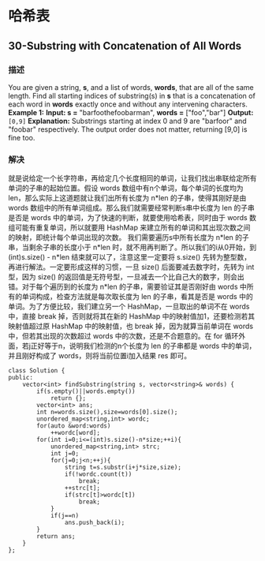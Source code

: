 # 哈希表
## 30-Substring with Concatenation of All Words
### 描述
You are given a string,  **s**, and a list of words,  **words**, that are all of the same length. Find all starting indices of substring(s) in  **s**  that is a concatenation of each word in  **words**  exactly once and without any intervening characters.
**Example 1:**
**Input:
  s =** "barfoothefoobarman",
 **words =** ["foo","bar"]
**Output:** `[0,9]`
**Explanation:** Substrings starting at index 0 and 9 are "barfoor" and "foobar" respectively.
The output order does not matter, returning [9,0] is fine too.
### 解决
就是说给定一个长字符串，再给定几个长度相同的单词，让我们找出串联给定所有单词的子串的起始位置。假设 words 数组中有n个单词，每个单词的长度均为 len，那么实际上这道题就让我们出所有长度为 n\*len 的子串，使得其刚好是由 words 数组中的所有单词组成。那么我们就需要经常判断s串中长度为 len 的子串是否是 words 中的单词，为了快速的判断，就要使用哈希表，同时由于 words 数组可能有重复单词，所以就要用 HashMap 来建立所有的单词和其出现次数之间的映射，即统计每个单词出现的次数。
我们需要遍历s中所有长度为 n\*len 的子串，当剩余子串的长度小于 n\*len 时，就不用再判断了。所以我们的i从0开始，到 (int)s.size() - n\*len 结束就可以了，注意这里一定要将 s.size() 先转为整型数，再进行解法。一定要形成这样的习惯，一旦 size() 后面要减去数字时，先转为 int 型，因为 size() 的返回值是无符号型，一旦减去一个比自己大的数字，则会出错。对于每个遍历到的长度为 n\*len 的子串，需要验证其是否刚好由 words 中所有的单词构成，检查方法就是每次取长度为 len 的子串，看其是否是 words 中的单词。为了方便比较，我们建立另一个 HashMap，一旦取出的单词不在 words 中，直接 break 掉，否则就将其在新的 HashMap 中的映射值加1，还要检测若其映射值超过原 HashMap 中的映射值，也 break 掉，因为就算当前单词在 words 中，但若其出现的次数超过 words 中的次数，还是不合题意的。在 for 循环外面，若j正好等于n，说明我们检测的n个长度为 len 的子串都是 words 中的单词，并且刚好构成了 words，则将当前位置i加入结果 res 即可。
```
class Solution {
public:
    vector<int> findSubstring(string s, vector<string>& words) {
        if(s.empty()||words.empty())
            return {};
        vector<int> ans;
        int n=words.size(),size=words[0].size();
        unordered_map<string,int> wordc;
        for(auto &word:words)
            ++wordc[word];
        for(int i=0;i<=(int)s.size()-n*size;++i){
            unordered_map<string,int> strc;
            int j=0;
            for(j=0;j<n;++j){
                string t=s.substr(i+j*size,size);
                if(!wordc.count(t))
                    break;
                ++strc[t];
                if(strc[t]>wordc[t])
                    break;
            }
            if(j==n)
                ans.push_back(i);
        }
        return ans;
    }
};
```

<!--stackedit_data:
eyJoaXN0b3J5IjpbLTE3MzMxNTE4NF19
-->